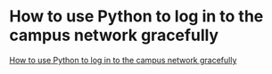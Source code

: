 # How to use Python to log in to the campus network gracefully
[How to use Python to log in to the campus network gracefully](https://aiwithcloud.com/2022/09/15/how_to_use_python_to_log_in_to_the_campus_network_gracefully/)
